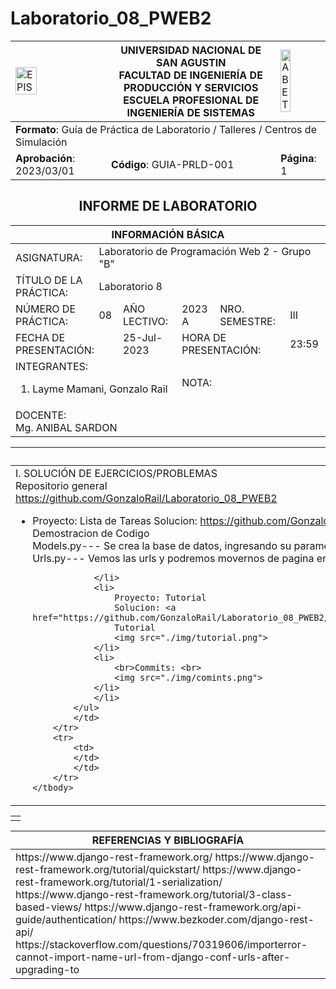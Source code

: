 # Laboratorio_08_PWEB2
<table>
    <theader>
        <tr>
            <td><img src="https://github.com/rescobedoq/pw2/blob/main/epis.png?raw=true" alt="EPIS" style="width:50%; height:auto"/></td>
            <th align="center">
                <span style="font-weight:bold;">UNIVERSIDAD NACIONAL DE SAN AGUSTIN</span><br />
                <span style="font-weight:bold;">FACULTAD DE INGENIERÍA DE PRODUCCIÓN Y SERVICIOS</span><br />
                <span style="font-weight:bold;">ESCUELA PROFESIONAL DE INGENIERÍA DE SISTEMAS</span>
            </th>
            <td><img src="https://github.com/rescobedoq/pw2/blob/main/abet.png?raw=true" alt="ABET" style="width:50%; height:auto"/></td>
        </tr>
    </theader>
    <tbody>
        <tr><td colspan="3"><span style="font-weight:bold;">Formato</span>: Guía de Práctica de Laboratorio / Talleres / Centros de Simulación</td></tr>
        <tr><td><span style="font-weight:bold;">Aprobación</span>:  2023/03/01</td><td><span style="font-weight:bold;">Código</span>: GUIA-PRLD-001</td><td><span style="font-weight:bold;">Página</span>: 1</td></tr>
    </tbody>
</table>
</div>
<div align="center">
    <span style="font-weight:bold;"><h2>INFORME DE LABORATORIO</h2></span>
</div>


<table>
<theader>
    <tr><th colspan="6" style="width:50%; height:auto; text-align:center">INFORMACIÓN BÁSICA</th></tr>
</theader>
<tbody>
    <tr>
        <td>ASIGNATURA:</td><td colspan="5">Laboratorio de Programación Web 2 - Grupo "B"</td>
    </tr>
    <tr>
        <td>TÍTULO DE LA PRÁCTICA:</td><td colspan="5">Laboratorio 8</td>
    </tr>
    <tr>
        <td>NÚMERO DE PRÁCTICA:</td><td>08</td><td>AÑO LECTIVO:</td><td>2023 A</td><td>NRO. SEMESTRE:</td><td>III</td>
    </tr>
    <tr>
        <td colspan="2">FECHA DE PRESENTACIÓN:</td><td>25-Jul-2023</td><td colspan="2">HORA DE PRESENTACIÓN:</td><td>23:59</td>
    </tr>
    <tr>
        <td colspan="3">INTEGRANTES:
        <ol>
        <li>Layme Mamani, Gonzalo Rail</li>
        </ol>
        </td>
        <td colspan="2"> NOTA:</td>
        <td>     </td>
    </tr>
    <tr>
        <td colspan="6">DOCENTE:<br>
        Mg. ANIBAL SARDON
        </td>
    </tr>
</tdbody>
</table>

<table>
    <theader>
        <tr>
            <th style="text-align:center">SOLUCIÓN Y RESULTADOS</th>
        </tr>
    </theader>
    <tbody>
        <tr>
            <td>
            I. SOLUCIÓN DE EJERCICIOS/PROBLEMAS<br>
                    Repositorio general<br>
                    <a href="https://github.com/GonzaloRail/Laboratorio_08_PWEB2">https://github.com/GonzaloRail/Laboratorio_08_PWEB2</a>
            <ul>
                <li>
                    Proyecto: Lista de Tareas
                    Solucion: <a href="https://github.com/GonzaloRail/Laboratorio_08_PWEB2/tree/main/listaDetareas">https://github.com/GonzaloRail/Laboratorio_08_PWEB2/tree/main/listaDetareas</a>
                    Menu
                    <img src="./img/menu.png">
                    Detalle de la Tarea
                    <img src="./img/detalleTarea.png">
                    Create
                    <img src="./img/ListaTareas.png">
                    Read
                    <img src="./img/menuRelleno.png">
                    Update
                    <img src="./img/update.png">
                    Delete
                    <img src="./img/delete.png"> 
                    Demostracion de Codigo<br>
                    Models.py--- Se crea la base de datos, ingresando su parametros
                    <img src="./img/models.png">
                    Views.py--- Se crea views para la funcionalidad, para ver la lista y ver detalladamente la lista
                    <img src="./img/views.png">
                    Serializers.py
                    <img src="./img/serializers.png">
                    Urls.py--- Vemos las urls y podremos movernos de pagina en pagina
                    <img src="./img/urls.png">


                </li>
                <li>
                    Proyecto: Tutorial
                    Solucion: <a href="https://github.com/GonzaloRail/Laboratorio_08_PWEB2/tree/main/tutorial/tutorial">https://github.com/GonzaloRail/Laboratorio_08_PWEB2/tree/main/tutorial/tutorial</a>
                    Tutorial
                    <img src="./img/tutorial.png">
                </li>
                <li>
                    <br>Commits: <br>
                    <img src="./img/comints.png">
                </li>
                </li>
            </ul>
            </td>
        </tr>
        <tr>
            <td>
            </td>
            </td>
        </tr>
    </tbody>
</table>

<table>
    <theader>
        <tr>
        </tr>
    </theader>
    <tbody>
        <tr>
            <td>
            </td>
        </tr>
    </tbody>
</table>

<table>
    <theader>
        <tr>
         <th style="text-align:center">REFERENCIAS Y BIBLIOGRAFÍA</th>
        </tr>
    </theader>
    <tbody>
        <tr>
        <td>
                https://www.django-rest-framework.org/
https://www.django-rest-framework.org/tutorial/quickstart/
https://www.django-rest-framework.org/tutorial/1-serialization/
https://www.django-rest-framework.org/tutorial/3-class-based-views/
https://www.django-rest-framework.org/api-guide/authentication/
https://www.bezkoder.com/django-rest-api/
https://stackoverflow.com/questions/70319606/importerror-cannot-import-name-url-from-django-conf-urls-after-upgrading-to
            </td>
        </tr>
    </tbody>
</table>